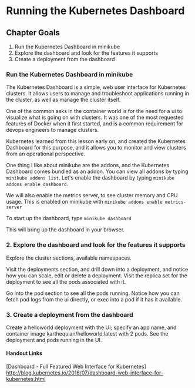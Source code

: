 # Running the Kubernetes Dashboard

## Chapter Goals
1. Run the Kubernetes Dashboard in minikube
2. Explore the dashboard and look for the features it supports
3. Create a deployment from the dashboard

### Run the Kubernetes Dashboard in minikube
The Kubernetes Dashboard is a simple, web user interface for Kubernetes clusters. It allows users to manage and troubleshoot applications running in the cluster, as well as manage the cluster itself.

One of the common asks in the container world is for the need for a ui to visualize what is going on with clusters. It was one of the most requested features of Docker when it first started, and is a common requirement for devops engineers to manage clusters.

Kubernetes learned from this lesson early on, and created the Kubernetes Dashboard for this purpose, and it allows you to monitor and view clusters from an operational perspective.

One thing I like about minikube are the addons, and the Kubernetes Dashboard comes bundled as an addon. You can view all addons by typing `minikube addons list`. Let's enable the dashboard by typing `minikube addons enable dashboard`.

We will also enable the metrics server, to see cluster memory and CPU usage. This is enabled on minikube with `minikube addons enable metrics-server`

To start up the dashboard, type `minikube dashboard`

This will bring up the dashboard in your browser.


### 2. Explore the dashboard and look for the features it supports
Explore the cluster sections, available namespaces.

Visit the deployments section, and drill down into a deployment, and notice how you can scale, edit or delete a deployment. Visit the replica set for the deployment to see all the pods associated with it.

Go into the pod section to see all the pods running. Notice how you can fetch pod logs from the ui directly, or exec into a pod if it has it available.

### 3. Create a deployment from the dashboard
Create a helloworld deployment with the UI; specify an app name, and container image karthequian/helloworld:latest with 2 pods. See the deployment and pods running in the UI.

#### Handout Links

[Dashboard - Full Featured Web Interface for Kubernetes] http://blog.kubernetes.io/2016/07/dashboard-web-interface-for-kubernetes.html